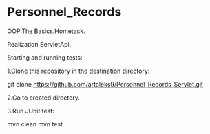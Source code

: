 Personnel_Records
==========================
OOP.The Basics.Hometask.

Realization ServletApi.

Starting and running tests:

1.Clone this repository in the destination
directory:

   git clone https://github.com/artaleks9/Personnel_Records_Servlet.git

2.Go to created directory.

3.Run JUnit test:

   mvn clean
   mvn test



